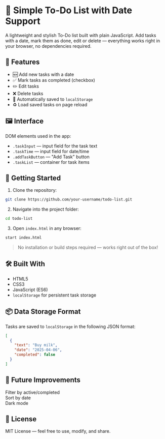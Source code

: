 # 📝 Simple To-Do List with Date Support

A lightweight and stylish To-Do list built with plain JavaScript. Add tasks with a date, mark them as done, edit or delete — everything works right in your browser, no dependencies required.

## 🌟 Features

- 🆕 Add new tasks with a date  
- ✅ Mark tasks as completed (checkbox)  
- ✏️ Edit tasks  
- ❌ Delete tasks  
- 💾 Automatically saved to `localStorage`  
- ♻️ Load saved tasks on page reload  

## 🖼️ Interface

DOM elements used in the app:
- `.taskInput` — input field for the task text  
- `.taskTime` — input field for date/time  
- `.addTaskButton` — "Add Task" button  
- `.taskList` — container for task items  


## 🚀 Getting Started

1. Clone the repository:
```bash
git clone https://github.com/your-username/todo-list.git
```

2. Navigate into the project folder:
```bash
cd todo-list
```

3. Open `index.html` in any browser:
```bash
start index.html
```

> No installation or build steps required — works right out of the box!

## 🛠️ Built With

- HTML5  
- CSS3
- JavaScript (ES6)  
- `localStorage` for persistent task storage  

## 📦 Data Storage Format

Tasks are saved to `localStorage` in the following JSON format:
```json
[
  {
    "text": "Buy milk",
    "date": "2025-04-06",
    "completed": false
  }
]
```

## 📌 Future Improvements

Filter by active/completed  
Sort by date  
Dark mode  


## 📄 License

MIT License — feel free to use, modify, and share.
